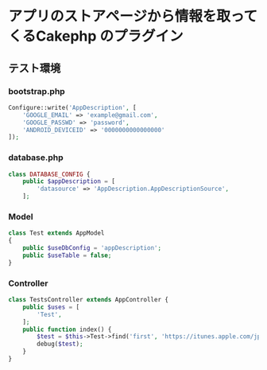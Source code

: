 アプリのストアページから情報を取ってくるCakephp のプラグイン
=====================================================


## テスト環境

### bootstrap.php
```php
Configure::write('AppDescription', [
    'GOOGLE_EMAIL' => 'example@gmail.com',
    'GOOGLE_PASSWD' => 'password',
    'ANDROID_DEVICEID' => '0000000000000000'
]);
```

### database.php
```php
class DATABASE_CONFIG {
	public $appDescription = [
		'datasource' => 'AppDescription.AppDescriptionSource',
	];
```

### Model
```php
class Test extends AppModel
{
    public $useDbConfig = 'appDescription';
    public $useTable = false;
}
```

### Controller
```php
class TestsController extends AppController {
	public $uses = [
        'Test',
    ];
    public function index() {
        $test = $this->Test->find('first', 'https://itunes.apple.com/jp/app/youtube/id544007664?mt=8');
        debug($test);
    }
}
```